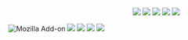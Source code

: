 <!-- Badges for Website repositories -->
<p align="right">
  <img src="https://img.shields.io/github/languages/code-size/semanticdata/[this-repo]" />
  <img src="https://img.shields.io/github/repo-size/semanticdata/[this-repo]" />
  <img src="https://img.shields.io/github/commit-activity/t/semanticdata/[this-repo]" />
  <img src="https://img.shields.io/github/last-commit/semanticdata/[this-repo]" />
  <img src="https://img.shields.io/website/https/miguelpimentel.do.svg" />
</p>

<!-- Badges for Firefox extension repositories -->
<p align=center>
  <img alt="Mozilla Add-on"
    src="https://img.shields.io/amo/v/{a16c3799-d903-44e3-b044-a032197f5ef8}?style=for-the-badge">
  <img src="https://img.shields.io/amo/rating/{a16c3799-d903-44e3-b044-a032197f5ef8}?style=for-the-badge" />
  <img src="https://img.shields.io/amo/dw/{a16c3799-d903-44e3-b044-a032197f5ef8}?style=for-the-badge" />
  <img src="https://img.shields.io/amo/users/{a16c3799-d903-44e3-b044-a032197f5ef8}?style=for-the-badge" />
  <img src="https://img.shields.io/github/license/datastring/firefox-telegram-in-sidebar?style=for-the-badge" />
</p>
